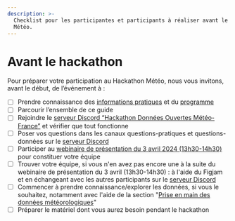 ```yaml
---
description: >-
  Checklist pour les participantes et participants à réaliser avant le Hackathon
  Météo.
---
```


# Avant le hackathon

Pour préparer votre participation au Hackathon Météo, nous vous invitons, avant le début, de l’événement à :

* [ ] Prendre connaissance des [informations pratiques](ressources/informations-pratiques.md) et du [programme](ressources/programme.md)
* [ ] Parcourir l’ensemble de ce guide
* [ ] Rejoindre le [serveur Discord “Hackathon Données Ouvertes Météo-France”](https://discord.gg/znxPT2S9dq) et vérifier que tout fonctionne
* [ ] Poser vos questions dans les canaux questions-pratiques et questions-données sur le [serveur Discord](https://discord.gg/znxPT2S9dq)
* [ ] Participer au [webinaire de présentation du 3 avril 2024 (13h30-14h30)](https://webinaire.numerique.gouv.fr/meeting/signin/31695/creator/1000/hash/071b39912b67c3d37dfc33e6f5f5fd83753187fc) pour constituer votre équipe
* [ ] Trouver votre équipe, si vous n'en avez pas encore une à la suite du webinaire de présentation du 3 avril (13h30-14h30) : à l'aide du Figjam et en échangeant avec les autres participants sur le [serveur Discord](https://discord.gg/7y9u8TCUqk)
* [ ] Commencer à prendre connaissance/explorer les données, si vous le souhaitez, notamment avec l'aide de la section "[Prise en main des données météorologiques](ressources/prise-en-main-des-donnees-meteorologiques.md)"
* [ ] Préparer le matériel dont vous aurez besoin pendant le hackathon
